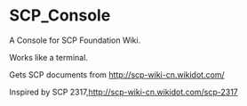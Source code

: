 # SCP_Console
A Console for SCP Foundation Wiki. 

Works like a terminal.

Gets SCP documents from http://scp-wiki-cn.wikidot.com/

Inspired by SCP 2317,http://scp-wiki-cn.wikidot.com/scp-2317
